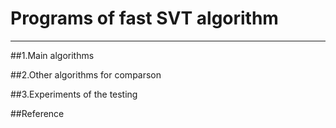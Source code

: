 # Programs of fast SVT algorithm
---

##1.Main algorithms

##2.Other algorithms for comparson

##3.Experiments of the testing

##Reference